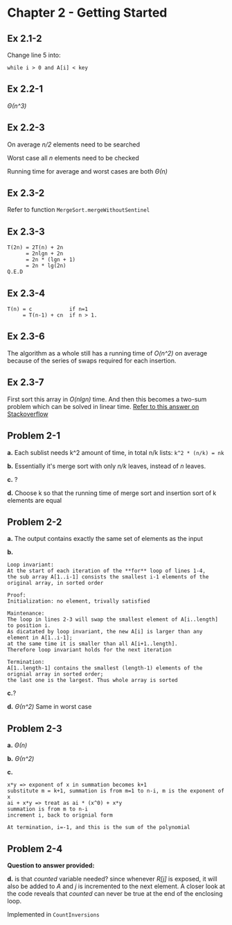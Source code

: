 # Chapter 2 - Getting Started

## Ex 2.1-2
Change line 5 into:
```
while i > 0 and A[i] < key
```

## Ex 2.2-1
_&Theta;(n^3)_

## Ex 2.2-3
On average _n/2_ elements need to be searched

Worst case all _n_ elements need to be checked

Running time for average and worst cases are both _&Theta;(n)_

## Ex 2.3-2
Refer to function `MergeSort.mergeWithoutSentinel`

## Ex 2.3-3
```
T(2n) = 2T(n) + 2n
      = 2nlgn + 2n
      = 2n * (lgn + 1)
      = 2n * lg(2n)
Q.E.D
```

## Ex 2.3-4
```
T(n) = c            if n=1
     = T(n-1) + cn  if n > 1.
```

## Ex 2.3-6
The algorithm as a whole still has a running time of _O(n^2)_ on average because of the series of swaps required for each insertion.

## Ex 2.3-7
First sort this array in _O(nlgn)_ time. And then this becomes a two-sum problem which can be solved in linear time.
[Refer to this answer on Stackoverflow](http://stackoverflow.com/a/11928155/2408445)

## Problem 2-1
**a.** Each sublist needs k^2 amount of time, in total n/k lists: `k^2 * (n/k) = nk`

**b.** Essentially it's merge sort with only _n/k_ leaves, instead of _n_ leaves.

**c.** ?

**d.** Choose k so that the running time of merge sort and insertion sort of k elements are equal

## Problem 2-2
**a.** The output contains exactly the same set of elements as the input

**b.** 

    Loop invariant:
    At the start of each iteration of the **for** loop of lines 1-4, 
    the sub array A[1..i-1] consists the smallest i-1 elements of the original array, in sorted order
    
    Proof:
    Initialization: no element, trivally satisfied
    
    Maintenance: 
    The loop in lines 2-3 will swap the smallest element of A[i..length] to position i. 
    As dicatated by loop invariant, the new A[i] is larger than any element in A[1..i-1]; 
    at the same time it is smaller than all A[i+1..length]. 
    Therefore loop invariant holds for the next iteration
    
    Termination: 
    A[1..length-1] contains the smallest (length-1) elements of the orignial array in sorted order; 
    the last one is the largest. Thus whole array is sorted
    
**c.**?

**d.** _&Theta;(n^2)_ Same in worst case
    
## Problem 2-3
**a.** _&Theta;(n)_

**b.** _&Theta;(n^2)_

**c.** 

    x*y => exponent of x in summation becomes k+1
    substitute m = k+1, summation is from m=1 to n-i, m is the exponent of x
    ai + x*y => treat as ai * (x^0) + x*y
    summation is from m to n-i
    increment i, back to orignial form
    
    At termination, i=-1, and this is the sum of the polynomial
    
## Problem 2-4
**Question to answer provided:**

**d.** is that _counted_ variable needed? since whenever _R[j]_ is exposed, it will also be added to _A_ and _j_ is incremented to the next element. 
A closer look at the code reveals that _counted_ can never be true at the end of the enclosing loop.

Implemented in `CountInversions`

